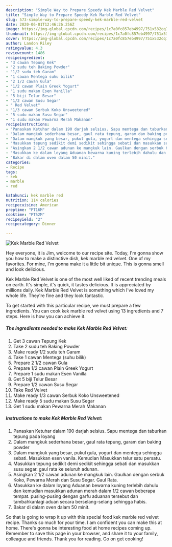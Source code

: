 ```yaml
---
description: "Simple Way to Prepare Speedy Kek Marble Red Velvet"
title: "Simple Way to Prepare Speedy Kek Marble Red Velvet"
slug: 573-simple-way-to-prepare-speedy-kek-marble-red-velvet
date: 2020-06-01T12:46:26.256Z
image: https://img-global.cpcdn.com/recipes/1c7a0fc857eb4997/751x532cq70/kek-marble-red-velvet-resipi-foto-utama.jpg
thumbnail: https://img-global.cpcdn.com/recipes/1c7a0fc857eb4997/751x532cq70/kek-marble-red-velvet-resipi-foto-utama.jpg
cover: https://img-global.cpcdn.com/recipes/1c7a0fc857eb4997/751x532cq70/kek-marble-red-velvet-resipi-foto-utama.jpg
author: Landon Riley
ratingvalue: 4.3
reviewcount: 1486
recipeingredient:
- "3 cawan Tepung Kek"
- "2 sudu teh Baking Powder"
- "1/2 sudu teh Garam"
- "1 cawan Mentega suhu bilik"
- "2 1/2 cawan Gula"
- "1/2 cawan Plain Greek Yogurt"
- "1 sudu makan Esen Vanilla"
- "5 biji Telur Besar"
- "1/2 cawan Susu Segar"
- " Red Velvet"
- "1/3 cawan Serbuk Koko Unsweetened"
- "5 sudu makan Susu Segar"
- "1 sudu makan Pewarna Merah Makanan"
recipeinstructions:
- "Panaskan Ketuhar dalam 190 darjah selsius. Sapu mentega dan taburkan tepung pada loyang"
- "Dalam mangkuk sederhana besar, gaul rata tepung, garam dan baking powder"
- "Dalam mangkuk yang besar, pukul gula, yogurt dan mentega sehingga sebati. Masukkan esen vanila. Kemudian Masukkan telur satu persatu."
- "Masukkan tepung sedikit demi sedikit sehingga sebati dan masukkan susu segar. gaul rata ke seluruh adunan."
- "Asingkan 2 1/2 cawan adunan ke mangkuk lain. Gaulkan dengan serbuk Koko, Pewarna Merah dan Susu Segar. Gaul Rata."
- "Masukkan ke dalam loyang Aduanan bewarna kuning terlebih dahulu dan kemudian masukkan adunan merah dalam 1/2 cawan beberapa tempat. pusing-pusing dengan garfu aduanan tersebut dan tambahkanlagi aduan secara berselang-selang sehingga habis."
- "Bakar di dalam oven dalam 50 minit."
categories:
- Recipe
tags:
- kek
- marble
- red

katakunci: kek marble red 
nutrition: 114 calories
recipecuisine: American
preptime: "PT16M"
cooktime: "PT52M"
recipeyield: "2"
recipecategory: Dinner

---
```



![Kek Marble Red Velvet](https://img-global.cpcdn.com/recipes/1c7a0fc857eb4997/751x532cq70/kek-marble-red-velvet-resipi-foto-utama.jpg)

Hey everyone, it is Jim, welcome to our recipe site. Today, I'm gonna show you how to make a distinctive dish, kek marble red velvet. One of my favorites. For mine, I'm gonna make it a little bit unique. This is gonna smell and look delicious.



Kek Marble Red Velvet is one of the most well liked of recent trending meals on earth. It's simple, it's quick, it tastes delicious. It is appreciated by millions daily. Kek Marble Red Velvet is something which I've loved my whole life. They're fine and they look fantastic.


To get started with this particular recipe, we must prepare a few ingredients. You can cook kek marble red velvet using 13 ingredients and 7 steps. Here is how you can achieve it.

<!--inarticleads1-->

##### The ingredients needed to make Kek Marble Red Velvet:

1. Get 3 cawan Tepung Kek
1. Take 2 sudu teh Baking Powder
1. Make ready 1/2 sudu teh Garam
1. Take 1 cawan Mentega (suhu bilik)
1. Prepare 2 1/2 cawan Gula
1. Prepare 1/2 cawan Plain Greek Yogurt
1. Prepare 1 sudu makan Esen Vanilla
1. Get 5 biji Telur Besar
1. Prepare 1/2 cawan Susu Segar
1. Take  Red Velvet
1. Make ready 1/3 cawan Serbuk Koko Unsweetened
1. Make ready 5 sudu makan Susu Segar
1. Get 1 sudu makan Pewarna Merah Makanan




<!--inarticleads2-->

##### Instructions to make Kek Marble Red Velvet:

1. Panaskan Ketuhar dalam 190 darjah selsius. Sapu mentega dan taburkan tepung pada loyang
1. Dalam mangkuk sederhana besar, gaul rata tepung, garam dan baking powder
1. Dalam mangkuk yang besar, pukul gula, yogurt dan mentega sehingga sebati. Masukkan esen vanila. Kemudian Masukkan telur satu persatu.
1. Masukkan tepung sedikit demi sedikit sehingga sebati dan masukkan susu segar. gaul rata ke seluruh adunan.
1. Asingkan 2 1/2 cawan adunan ke mangkuk lain. Gaulkan dengan serbuk Koko, Pewarna Merah dan Susu Segar. Gaul Rata.
1. Masukkan ke dalam loyang Aduanan bewarna kuning terlebih dahulu dan kemudian masukkan adunan merah dalam 1/2 cawan beberapa tempat. pusing-pusing dengan garfu aduanan tersebut dan tambahkanlagi aduan secara berselang-selang sehingga habis.
1. Bakar di dalam oven dalam 50 minit.




So that is going to wrap it up with this special food kek marble red velvet recipe. Thanks so much for your time. I am confident you can make this at home. There's gonna be interesting food at home recipes coming up. Remember to save this page in your browser, and share it to your family, colleague and friends. Thank you for reading. Go on get cooking!
